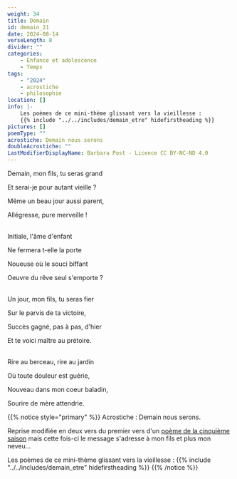 ```yaml
---
weight: 34
title: Demain
id: demain_21
date: 2024-08-14
verseLength: 8
divider: ""
categories:
    - Enfance et adolescence
    - Temps
tags:
    - "2024"
    - acrostiche
    - philosophie
location: []
info: |-
    Les poèmes de ce mini-thème glissant vers la vieillesse :
    {{% include "../../includes/demain_etre" hidefirstheading %}}
pictures: []
poemType: ""
acrostiche: Demain nous serons
doubleAcrostiche: ""
LastModifierDisplayName: Barbara Post - Licence CC BY-NC-ND 4.0
---
```

Demain, mon fils, tu seras grand

Et serai-je pour autant vieille ?

Même un beau jour aussi parent,

Allégresse, pure merveille !

 \
Initiale, l'âme d'enfant

Ne fermera t-elle la porte

Noueuse où le souci biffant

Oeuvre du rêve seul s'emporte ?

 \
Un jour, mon fils, tu seras fier

Sur le parvis de ta victoire,

Succès gagné, pas à pas, d'hier

Et te voici maître au prétoire.

 \
Rire au berceau, rire au jardin

Où toute douleur est guérie,

Nouveau dans mon coeur baladin,

Sourire de mère attendrie.

<!-- FM:Snippet:Start data:{"id":"_simpleNotice","fields":[{"name":"content","value":""}]} -->
{{% notice style="primary" %}}
Acrostiche : Demain nous serons.

Reprise modifiée en deux vers du premier vers d'un [poème de la cinquième saison](../5_cinquieme_saison/demain_nous_serons) mais cette fois-ci le message s'adresse à mon fils et plus mon neveu...

Les poèmes de ce mini-thème glissant vers la vieillesse :
{{% include "../../includes/demain_etre" hidefirstheading %}}
{{% /notice %}}
<!-- FM:Snippet:End -->